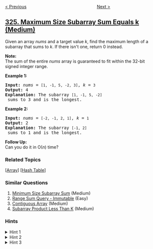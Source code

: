 <!--|This file generated by command(leetcode description); DO NOT EDIT.    |-->
<!--+----------------------------------------------------------------------+-->
<!--|@author    openset <openset.wang@gmail.com>                           |-->
<!--|@link      https://github.com/openset                                 |-->
<!--|@home      https://github.com/openset/leetcode                        |-->
<!--+----------------------------------------------------------------------+-->

[< Previous](../wiggle-sort-ii "Wiggle Sort II")
　　　　　　　　　　　　　　　　
[Next >](../power-of-three "Power of Three")

## [325. Maximum Size Subarray Sum Equals k (Medium)](https://leetcode.com/problems/maximum-size-subarray-sum-equals-k "和等于 k 的最长子数组长度")

<p>Given an array <i>nums</i> and a target value <i>k</i>, find the maximum length of a subarray that sums to <i>k</i>. If there isn&#39;t one, return 0 instead.</p>

<p><b>Note:</b><br />
The sum of the entire <i>nums</i> array is guaranteed to fit within the 32-bit signed integer range.</p>

<p><b>Example 1:</b></p>

<pre>
<strong>Input: </strong><i>nums</i> = <code>[1, -1, 5, -2, 3]</code>, <i>k</i> = <code>3</code>
<strong>Output: </strong>4 
<strong>Explanation: </strong>The subarray <code>[1, -1, 5, -2]</code> sums to 3 and is the longest.
</pre>

<p><b>Example 2:</b></p>

<pre>
<strong>Input: </strong><i>nums</i> = <code>[-2, -1, 2, 1]</code>, <i>k</i> = <code>1</code>
<strong>Output: </strong>2 <strong>
Explanation: </strong>The subarray <code>[-1, 2]</code> sums to 1 and is the longest.</pre>

<p><b>Follow Up:</b><br />
Can you do it in O(<i>n</i>) time?</p>

### Related Topics
  [[Array](../../tag/array/README.md)]
  [[Hash Table](../../tag/hash-table/README.md)]

### Similar Questions
  1. [Minimum Size Subarray Sum](../minimum-size-subarray-sum) (Medium)
  1. [Range Sum Query - Immutable](../range-sum-query-immutable) (Easy)
  1. [Contiguous Array](../contiguous-array) (Medium)
  1. [Subarray Product Less Than K](../subarray-product-less-than-k) (Medium)

### Hints
<details>
<summary>Hint 1</summary>
Try to compute a sum of a subsequence very fast, i.e in <i>O(1)</i> … Think of prefix sum array.
</details>

<details>
<summary>Hint 2</summary>
Given <i>S[i]</i> a partial sum that starts at position <i>0</i> and ends at <i>i</i>, what can <i>S[i - k]</i> tell you ?
</details>

<details>
<summary>Hint 3</summary>
Use HashMap + prefix sum array.
</details>
